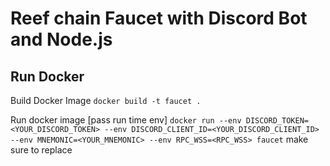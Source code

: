 # Reef chain Faucet with Discord Bot and Node.js

## Run Docker
Build Docker Image
`
docker build -t faucet .
`

Run docker image [pass run time env]
`
docker run --env DISCORD_TOKEN=<YOUR_DISCORD_TOKEN> --env DISCORD_CLIENT_ID=<YOUR_DISCORD_CLIENT_ID> --env MNEMONIC=<YOUR_MNEMONIC> --env RPC_WSS=<RPC_WSS> faucet
`
make sure to replace <VARS> 
